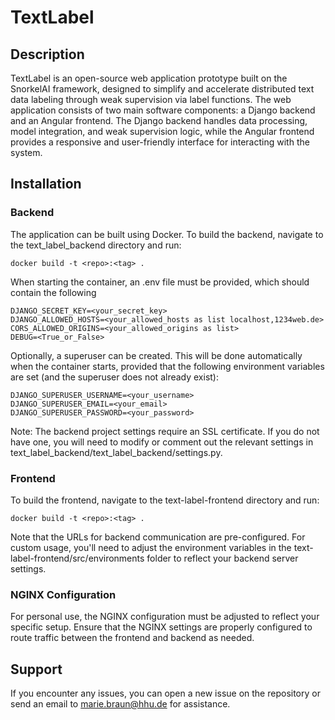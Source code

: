 # TextLabel

## Description
TextLabel is an open-source web application prototype built on the SnorkelAI framework, designed to simplify and accelerate distributed text data labeling through weak supervision via label functions.
The web application consists of two main software components: a Django backend and an Angular frontend. The Django backend handles data processing, model integration, and weak supervision logic, while the Angular frontend provides a responsive and user-friendly interface for interacting with the system. 

## Installation

### Backend
The application can be built using Docker. To build the backend, navigate to the text_label_backend directory and run:

```docker build -t <repo>:<tag> .``` 

When starting the container, an .env file must be provided, which should contain the following

```
DJANGO_SECRET_KEY=<your_secret_key>
DJANGO_ALLOWED_HOSTS=<your_allowed_hosts as list localhost,1234web.de>
CORS_ALLOWED_ORIGINS=<your_allowed_origins as list>
DEBUG=<True_or_False>
```

Optionally, a superuser can be created. This will be done automatically when the container starts, provided that the following environment variables are set (and the superuser does not already exist):

```
DJANGO_SUPERUSER_USERNAME=<your_username>
DJANGO_SUPERUSER_EMAIL=<your_email>
DJANGO_SUPERUSER_PASSWORD=<your_password>
```

Note: The backend project settings require an SSL certificate. If you do not have one, you will need to modify or comment out the relevant settings in text_label_backend/text_label_backend/settings.py.

### Frontend
To build the frontend, navigate to the text-label-frontend directory and run:

```docker build -t <repo>:<tag> .``` 

Note that the URLs for backend communication are pre-configured. For custom usage, you'll need to adjust the environment variables in the text-label-frontend/src/environments folder to reflect your backend server settings.

### NGINX Configuration
For personal use, the NGINX configuration must be adjusted to reflect your specific setup. Ensure that the NGINX settings are properly configured to route traffic between the frontend and backend as needed.


## Support
If you encounter any issues, you can open a new issue on the repository or send an email to marie.braun@hhu.de for assistance.
